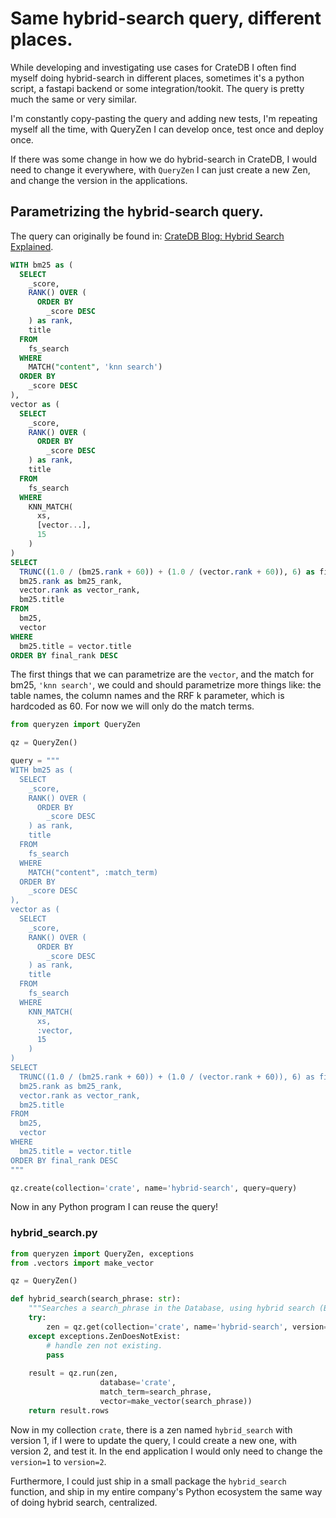 # Same hybrid-search query, different places.
While developing and investigating use cases for CrateDB I often find myself doing hybrid-search 
in different places, sometimes it's a python script, a fastapi backend or some integration/tookit.
The query is pretty much the same or very similar.

I'm constantly copy-pasting the query and adding new tests, I'm repeating myself all the time,
with QueryZen I can develop once, test once and deploy once.

If there was some change in how we do hybrid-search in CrateDB, I would need to change it
everywhere, with `QueryZen` I can just create a new Zen, and change the version in the applications.

## Parametrizing the hybrid-search query.
The query can originally be found in: [CrateDB Blog: Hybrid Search Explained](https://cratedb.com/blog/hybrid-search-explained).

```sql
WITH bm25 as (
  SELECT
    _score,
    RANK() OVER (
      ORDER BY
        _score DESC
    ) as rank,
    title
  FROM
    fs_search
  WHERE
    MATCH("content", 'knn search')
  ORDER BY
    _score DESC
),
vector as (
  SELECT
    _score,
    RANK() OVER (
      ORDER BY
        _score DESC
    ) as rank,
    title
  FROM
    fs_search
  WHERE
    KNN_MATCH(
      xs,
      [vector...],
      15
    )
)
SELECT
  TRUNC((1.0 / (bm25.rank + 60)) + (1.0 / (vector.rank + 60)), 6) as final_rank,
  bm25.rank as bm25_rank,
  vector.rank as vector_rank,
  bm25.title
FROM
  bm25,
  vector
WHERE
  bm25.title = vector.title
ORDER BY final_rank DESC
```

The first things that we can parametrize are the `vector`, and the match for bm25, `'knn search'`,
we could and should parametrize more things like: the table names, the column names and the RRF k parameter,
which is hardcoded as 60. For now we will only do the match terms.


```python
from queryzen import QueryZen

qz = QueryZen()

query = """
WITH bm25 as (
  SELECT
    _score,
    RANK() OVER (
      ORDER BY
        _score DESC
    ) as rank,
    title
  FROM
    fs_search
  WHERE
    MATCH("content", :match_term)
  ORDER BY
    _score DESC
),
vector as (
  SELECT
    _score,
    RANK() OVER (
      ORDER BY
        _score DESC
    ) as rank,
    title
  FROM
    fs_search
  WHERE
    KNN_MATCH(
      xs,
      :vector,
      15
    )
)
SELECT
  TRUNC((1.0 / (bm25.rank + 60)) + (1.0 / (vector.rank + 60)), 6) as final_rank,
  bm25.rank as bm25_rank,
  vector.rank as vector_rank,
  bm25.title
FROM
  bm25,
  vector
WHERE
  bm25.title = vector.title
ORDER BY final_rank DESC
"""

qz.create(collection='crate', name='hybrid-search', query=query)
```

Now in any Python program I can reuse the query!

### hybrid_search.py
```python
from queryzen import QueryZen, exceptions
from .vectors import make_vector

qz = QueryZen()

def hybrid_search(search_phrase: str):
    """Searches a search_phrase in the Database, using hybrid search (BM25 + vector search)"""
    try:
        zen = qz.get(collection='crate', name='hybrid-search', version=1)
    except exceptions.ZenDoesNotExist:
        # handle zen not existing.
        pass
    
    result = qz.run(zen,
                    database='crate',
                    match_term=search_phrase,
                    vector=make_vector(search_phrase))    
    return result.rows
```

Now in my collection `crate`, there is a zen named `hybrid_search` with version 1, if I were to update
the query, I could create a new one, with version 2, and test it. In the end application I would
only need to change the `version=1` to `version=2`.

Furthermore, I could just ship in a small package the `hybrid_search` function, and ship in my
entire company's Python ecosystem the same way of doing hybrid search, centralized.

